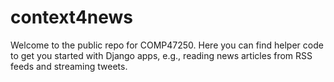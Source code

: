 # context4news
Welcome to the public repo for COMP47250. 
Here you can find helper code to get you started with Django apps, e.g., reading news articles 
from RSS feeds and streaming tweets.
